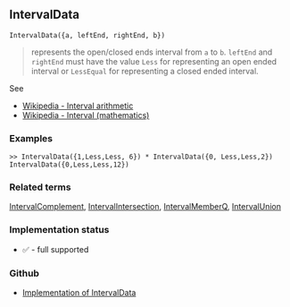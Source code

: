 ## IntervalData

```
IntervalData({a, leftEnd, rightEnd, b})
```

> represents the open/closed ends interval from `a` to `b`. `leftEnd` and `rightEnd` must have the value `Less` for representing an open ended interval or `LessEqual` for representing a closed ended interval.


See 
* [Wikipedia - Interval arithmetic](https://en.wikipedia.org/wiki/Interval_arithmetic)
* [Wikipedia - Interval (mathematics)](https://en.wikipedia.org/wiki/Interval_(mathematics))

### Examples

```
>> IntervalData({1,Less,Less, 6}) * IntervalData({0, Less,Less,2}) 
IntervalData({0,Less,Less,12})
```

### Related terms 
[IntervalComplement](IntervalComplement.md), [IntervalIntersection](IntervalIntersection.md), [IntervalMemberQ](IntervalMemberQ.md), [IntervalUnion](IntervalUnion.md) 
 






### Implementation status

* &#x2705; - full supported

### Github

* [Implementation of IntervalData](https://github.com/axkr/symja_android_library/blob/master/symja_android_library/matheclipse-core/src/main/java/org/matheclipse/core/builtin/IntervalFunctions.java#L261) 
